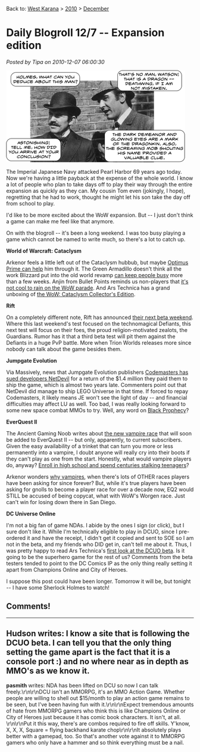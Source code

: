 Back to: [West Karana](/posts/westkarana.md) > [2010](/posts/2010/westkarana.md) > [December](./westkarana.md)
# Daily Blogroll 12/7 -- Expansion edition

*Posted by Tipa on 2010-12-07 06:00:30*

![](../../../uploads/2010/12/holmes.png "The New Adventures of Sherlock Holmes")

The Imperial Japanese Navy attacked Pearl Harbor 69 years ago today. Now we're having a little payback at the expense of the whole world. I know a lot of people who plan to take days off to play their way through the entire expansion as quickly as they can. My cousin Tom even (jokingly, I hope), regretting that he had to work, thought he might let his son take the day off from school to play.

I'd like to be more excited about the WoW expansion. But -- I just don't think a game can make me feel like that anymore.

On with the blogroll -- it's been a long weekend. I was too busy playing a game which cannot be named to write much, so there's a lot to catch up.


**World of Warcraft: Cataclysm**

Arkenor feels a little left out of the Cataclysm hubbub, but maybe [Optimus Prime can help](http://www.arksark.org/blog/4301/in-which-i-agree-as-usual-with-optimus-prime/) him through it. The Green Armadillo doesn't think all the work Blizzard put into the old world revamp [can keep people busy](http://playervsdeveloper.blogspot.com/2010/12/from-shattering-to-cataclysm.html) more than a few weeks. Anjin from Bullet Points reminds us non-players that [it's not cool to rain on the WoW parade](http://bulletpointsblog.blogspot.com/2010/12/random-shots-you-are-not-required-to.html). And Ars Technica has a grand unboxing of [the WoW: Cataclysm Collector's Edition](http://arstechnica.com/gaming/news/2010/12/digital-real-world-rewards-unboxing-the-world-of-warcraft-cataclysm-ce.ars).

**Rift**

On a completely different note, Rift has announced [their next beta weekend](http://forums.riftgame.com/showthread.php?10475-Beta-Event-2-Guardians-of-the-Vigil). Where this last weekend's test focused on the technomagical Defiants, this next test will focus on their foes, the proud religion-motivated zealots, the Guardians. Rumor has it that a third beta test will pit them against the Defiants in a huge PvP battle. More when Trion Worlds releases more since nobody can talk about the game besides them.

**Jumpgate Evolution**

Via Massively, news that Jumpgate Evolution publishers [Codemasters has sued developers NetDevil](http://massively.joystiq.com/2010/12/06/codemasters-files-suit-over-jumpgate-evolution-delays/) for a return of the $1.4 million they paid them to ship the game, which is almost two years late. Commenters point out that NetDevil did manage to ship LEGO Universe in that time. If forced to repay Codemasters, it likely means JE won't see the light of day -- and financial difficulties may affect LU as well. Too bad, I was really looking forward to some new space combat MMOs to try. Well, any word on [Black Prophecy](http://www.blackprophecy.com/)?

**EverQuest II**

The Ancient Gaming Noob writes about [the new vampire race](http://tagn.wordpress.com/2010/12/04/team-edward-to-norrath/) that will soon be added to EverQuest II -- but only, apparently, to current subscribers. Given the easy availability of a trinket that can turn you more or less permanently into a vampire, I doubt anyone will really cry into their boots if they can't play as one from the start. Honestly, what would vampire players do, anyway? [Enroll in high school and spend centuries stalking teenagers](http://www.geekosystem.com/anne-rice-twilight-ridiculous/)?

Arkenor wonders [why vampires](http://www.arksark.org/blog/4264/new-eq2-race-is-vampires-seriously/), when there's lots of OTHER races players have been asking for since forever? But, while it's true players have been asking for gnolls to become a player race for over a decade now, EQ2 would STILL be accused of being copycat, what with WoW's Worgen race. Just can't win for losing down there in San Diego.

**DC Universe Online**

I'm not a big fan of game NDAs. I abide by the ones I sign (or click), but I sure don't like it. While I'm technically eligible to play in DCUO, since I pre-ordered it and have the receipt, I didn't get it copied and sent to SOE so I am not in the beta, and my friends who DID get in, can't tell me about it. Thus, I was pretty happy to read Ars Technica's [first look at the DCUO beta](http://arstechnica.com/gaming/news/2010/12/saving-heroes-from-themselves-ars-plays-the-dc-universe-online-beta.ars). Is it going to be the superhero game for the rest of us? Comments from the beta testers tended to point to the DC Comics IP as the only thing really setting it apart from Champions Online and City of Heroes.

I suppose this post could have been longer. Tomorrow it will be, but tonight -- I have some Sherlock Holmes to watch!

## Comments!
---
**Hudson** writes: I know a site that is following the DCUO beta. I can tell you that the only thing setting the game apart is the fact that it is a console port :) and no where near as in depth as MMO's as we know it.
---
**pasmith** writes: NDA has been lifted on DCU so now I can talk freely.\r\n\r\nDCU isn't an MMORPG, it's an MMO Action Game. Whether people are willing to shell out $15/month to play an action game remains to be seen, but I've been having fun with it.\r\n\r\nExpect tremendous amounts of hate from MMORPG gamers who think this is like Champions Online or City of Heroes just because it has comic book characters. It isn't, at all. \r\n\r\nPut it this way, there's are combos required to fire off skills. Y'know, X, X, X, Square = flying backhand karate chop\r\n\r\nIt absolutely plays better with a gamepad, too. So that's another vote against it to MMORPG gamers who only have a hammer and so think everything must be a nail.
